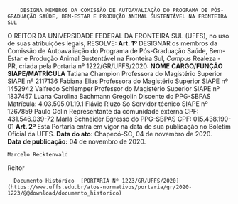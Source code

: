         DESIGNA MEMBROS DA COMISSÃO DE AUTOAVALIAÇÃO DO PROGRAMA DE PÓS-GRADUAÇÃO SAÚDE, BEM-ESTAR E PRODUÇÃO ANIMAL SUSTENTÁVEL NA FRONTEIRA SUL  

 O REITOR DA UNIVERSIDADE FEDERAL DA FRONTEIRA SUL (UFFS), no uso de suas atribuições legais,   RESOLVE:   **Art. 1º**  DESIGNAR os membros da Comissão de Autoavaliação do Programa de Pós-Graduação Saúde, Bem-Estar e Produção Animal Sustentável na Fronteira Sul, *Campus*  Realeza - PR, criada pela Portaria nº 1222/GR/UFFS/2020:     **NOME**    **CARGO/FUNÇÃO**    **SIAPE/MATRÍCULA**      Tatiana Champion   Professora do Magistério Superior   SIAPE nº 2117136     Fabiana Elias   Professora do Magistério Superior   SIAPE nº 1452942     Valfredo Schlemper   Professor do Magistério Superior   SIAPE nº 1837457     Luana Carolina Bachmann Gregolin   Discente do PPG-SBPAS   Matrícula: 4.03.505.01.19.1     Flávio Riuzo So   Servidor técnico   SIAPE nº 1267859     Paulo Golin   Representante da comunidade externa   CPF: 431.546.039-72     Marla Schneider   Egresso do PPG-SBPAS   CPF: 015.438.190-01       **Art. 2º**  Esta Portaria entra em vigor na data de sua publicação no Boletim Oficial da UFFS.        **Data do ato:** Chapecó-SC, 04 de novembro de 2020.   
 **Data de publicação:**  04 de novembro de 2020. 

    Marcelo Recktenvald   
 Reitor 

      Documento Histórico  [PORTARIA Nº 1223/GR/UFFS/2020](https://www.uffs.edu.br/atos-normativos/portaria/gr/2020-1223/@@download/documento_historico)     
      